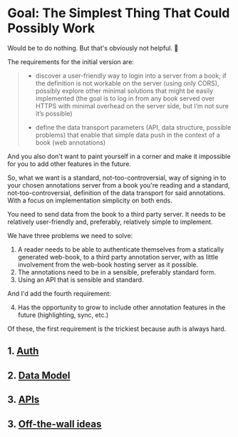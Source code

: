 # Goal: The Simplest Thing That Could Possibly Work

Would be to do nothing. But that's obviously not helpful. 🙂

The requirements for the initial version are:

> - discover a user-friendly way to login into a server from a book; if the definition is not workable on the server (using only CORS), possibly explore other minimal solutions that might be easily implemented (the goal is to log in from any book served over HTTPS with minimal overhead on the server side, but I’m not sure it’s possible)
>
> - define the data transport parameters (API, data structure, possible problems) that enable that simple data push in the context of a book (web annotations)

And you also don't want to paint yourself in a corner and make it impossible for you to add other features in the future.

So, what we want is a standard, not-too-controversial, way of signing in to your chosen annotations server from a book you're reading and a standard, not-too-controversial, definition of the data transport for said annotations. With a focus on implementation simplicity on both ends.

You need to send data from the book to a third party server. It needs to be relatively user-friendly and, preferably, relatively simple to implement.

We have three problems we need to solve:

1. A reader needs to be able to authenticate themselves from a statically generated web-book, to a third party annotation server, with as little involvement from the web-book hosting server as it possible.
2. The annotations need to be in a sensible, preferably standard form.
3. Using an API that is sensible and standard.

And I'd add the fourth requirement:

4. Has the opportunity to grow to include other annotation features in the future (highlighting, sync, etc.)

Of these, the first requirement is the trickiest because auth is always hard.

## 1. [Auth](auth.md)

## 2. [Data Model](model.md)

## 3. [APIs](api.md)

## 3. [Off-the-wall ideas](off-the-wall.md)
